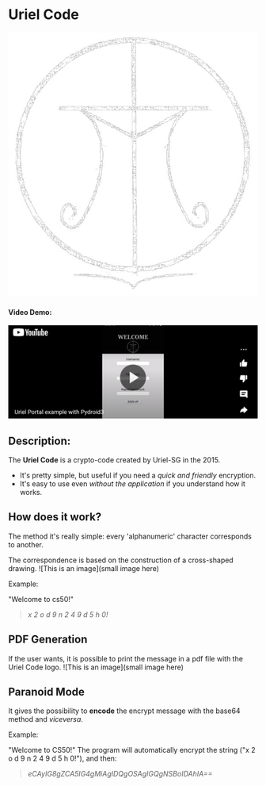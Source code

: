 # Uriel Code

![This is an image](https://raw.githubusercontent.com/Uriel-SG/Uriel-Portal/main/uriel-white.png)

#### Video Demo:

[![Watch the video](https://raw.githubusercontent.com/Uriel-SG/Uriel-Portal/main/example.jpg)](https://youtu.be/8EHYuSfHobg)

## Description:

The **Uriel Code** is a crypto-code created by Uriel-SG in the 2015.

- It's pretty simple, but useful if you need a *quick and friendly* encryption.
- It's easy to use even *without the application* if you understand how it works.


## How does it work?

The method it's really simple: every 'alphanumeric' character corresponds to another.

The correspondence is based on the construction of a cross-shaped drawing.
![This is an image](small image here)

Example:

"Welcome to cs50!"

> *x 2 o d 9 n 2   4 9   d 5 h 0!*


## PDF Generation

If the user wants, it is possible to print the message in a pdf file with the Uriel Code logo.
![This is an image](small image here)


## Paranoid Mode

It gives the possibility to **encode** the encrypt message with the base64 method and *viceversa*.

Example:

"Welcome to CS50!"
The program will automatically encrypt the string ("x 2 o d 9 n 2   4 9   d 5 h 0!"), and then:

> *eCAyIG8gZCA5IG4gMiAgIDQgOSAgIGQgNSBoIDAhIA==*
